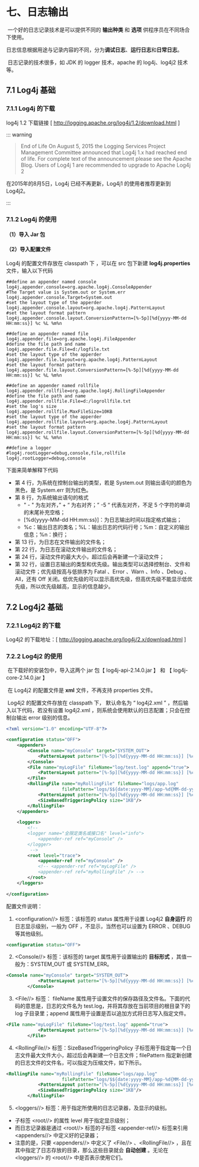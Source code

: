 # 七、日志输出

​	一个好的日志记录技术是可以提供不同的 **输出种类** 和 **选项** 供程序员在不同场合下使用。

​	日志信息根据用途与记录内容的不同，分为**调试日志**、**运行日志**和**日常日志**。

​	日志记录的技术很多，如 JDK 的 logger 技术，apache 的 log4j、log4j2 技术等。

## 7.1 Log4j 基础

### 7.1.1 Log4j 的下载

 log4j 1.2 下载链接 [ http://logging.apache.org/log4j/1.2/download.html ]

::: warning

> End of Life
> On August 5, 2015 the Logging Services Project Management Committee announced that Log4j 1.x had reached end of life. For complete text of the announcement please see the Apache Blog. Users of Log4j 1 are recommended to upgrade to Apache Log4j 2

在2015年的8月5日，Log4j 已经不再更新，Log4j1 的使用者推荐更新到 Log4j2。

:::

### 7.1.2 Log4j 的使用

#### （1）导入 Jar 包

#### （2）导入配置文件

Log4j 的配置文件存放在 classpath 下 ，可以在 src 包下新建 **log4j.properties** 文件，输入以下代码

```properties
##define an appender named console
log4j.appender.console=org.apache.log4j.ConsoleAppender
#The Target value is System.out or System.err
log4j.appender.console.Target=System.out
#set the layout type of the apperder
log4j.appender.console.layout=org.apache.log4j.PatternLayout
#set the layout format pattern
log4j.appender.console.layout.ConversionPattern=[%-5p][%d{yyyy-MM-dd HH:mm:ss}] %c %L %m%n

##define an appender named file
log4j.appender.file=org.apache.log4j.FileAppender
#define the file path and name
log4j.appender.file.File=d:/logfile.txt
#set the layout type of the apperder
log4j.appender.file.layout=org.apache.log4j.PatternLayout
#set the layout format pattern
log4j.appender.file.layout.ConversionPattern=[%-5p][%d{yyyy-MM-dd HH:mm:ss}] %c %L %m%n

##define an appender named rollfile
log4j.appender.rollfile=org.apache.log4j.RollingFileAppender
#define the file path and name
log4j.appender.rollfile.File=d:/logrollfile.txt
#set the log's size
log4j.appender.rollfile.MaxFileSize=10KB
#set the layout type of the apperder
log4j.appender.rollfile.layout=org.apache.log4j.PatternLayout
#set the layout format pattern
log4j.appender.rollfile.layout.ConversionPattern=[%-5p][%d{yyyy-MM-dd HH:mm:ss}] %c %L %m%n

##define a logger
#log4j.rootLogger=debug,console,file,rollfile
log4j.rootLogger=debug,console
```

下面来简单解释下代码

+ 第 4 行，为系统在控制台输出的类型，若是 System.out 则输出语句的颜色为黑色，是 System.err 则为红色。
+ 第 8 行，为系统输出语句的格式
  + " - " 为左对齐，” + “ 为右对齐；” -5 “ 代表左对齐，不足 5 个字符的单词的末尾补充空格；
  + [%d{yyyy-MM-dd HH:mm:ss}]：为日志输出时间以指定格式输出；
  + %c：输出日志的类名；%L：输出日志的代码行号；%m：自定义的输出信息；%n：换行；
+ 第 13 行，为日志在文件输出的文件名；
+ 第 22 行，为日志在滚动文件输出的文件名；
+ 第 24 行，滚动文件的最大大小，超过后会再新建一个滚动文件；
+ 第 32 行，设置日志输出的类型和优先级。输出类型可以选择控制台、文件和滚动文件；优先级按高与低排序为 Fatal 、Error 、Warn 、Info 、Debug 、All，还有 Off 关闭。低优先级的可以显示高优先级，但高优先级不能显示低优先级，所以优先级越高，显示的信息越少。 

## 7.2 Log4j2 基础

### 7.2.1 Log4j2 的下载

Log4j2 的下载地址：[ http://logging.apache.org/log4j/2.x/download.html ]

### 7.2.2 Log4j2 的使用

​	在下载好的安装包中，导入这两个 jar 包【 log4j-api-2.14.0.jar 】 和 【 log4j-core-2.14.0.jar 】

​	在 Log4j2 的配置文件是 **xml** 文件，不再支持 properties 文件。

​	Log4j2 的配置文件存放在 classpath 下， 默认命名为 “ log4j2.xml ” ，然后输入以下代码，若没有设置 log4j2.xml ，则系统会使用默认的日志配置；只会在控制台输出 error 级别的信息。

```xml
<?xml version="1.0" encoding="UTF-8"?>

<configuration status="OFF">
	<appenders>
		<Console name="myConsole" target="SYSTEM_OUT">
			<PatternLayout pattern="[%-5p][%d{yyyy-MM-dd HH:mm:ss}] [%c %L] %m%n" />
		</Console>
		<File name="myLogFile" fileName="log/test.log" append="true">
            <PatternLayout pattern="[%-5p][%d{yyyy-MM-dd HH:mm:ss}] [%c %L] %m%n"/>
        </File>
        <RollingFile name="myRollingFile" fileName="logs/app.log"
                     filePattern="logs/$${date:yyyy-MM}/app-%d{MM-dd-yyyy}-%i.log.gz">
            <PatternLayout pattern="[%-5p][%d{yyyy-MM-dd HH:mm:ss}] [%c %L] %m%n"/>
            <SizeBasedTriggeringPolicy size="1KB"/>
        </RollingFile>
	</appenders>
	
	<loggers>
		<!-- 
		<logger name="全限定类名或接口名" level="info">
			<appender-ref ref="myConsole" />
		</logger>
		 -->
		<root level="trace">
			<appender-ref ref="myConsole" />
			<!-- <appender-ref ref="myLogFile" />
			<appender-ref ref="myRollingFile" /> -->
		</root>
	</loggers>
	
</configuration>
```

配置文件说明：

1. <configuration//> 标签：该标签的 status 属性用于设置 Log4j2 **自身运行** 的日志显示级别，一般为 OFF ，不显示，当然也可以设置为 ERROR 、DEBUG 等其他级别。

```xml
<configuration status="OFF">
```

2. <Console//> 标签：该标签的 target 属性用于设置输出的 **目标形式** ，其值一般为：SYSTEM_OUT 或 SYSTEM_ERR。

```xml
<Console name="myConsole" target="SYSTEM_OUT">
			<PatternLayout pattern="[%-5p][%d{yyyy-MM-dd HH:mm:ss}] [%c %L] %m%n" />
		</Console>
```

3. <File//> 标签： fileName 属性用于设置文件的保存路径及文件名。下面的代码的意思是，日志的文件名为 test.log，并将其存放在当前项目的根目录下的 log 子目录里；append 属性用于设置是否以追加方式将日志写入指定文件。

```xml
<File name="myLogFile" fileName="log/test.log" append="true">
            <PatternLayout pattern="[%-5p][%d{yyyy-MM-dd HH:mm:ss}] [%c %L] %m%n"/>
        </File>
```

4. <RollingFile//> 标签：SizeBasedTriggeringPolicy 子标签用于指定每一个日志文件最大文件大小，超过后会再新建一个日志文件；filePattern 指定新创建的日志文件的文件名，可以指定为压缩文件，如下所示。

```xml
<RollingFile name="myRollingFile" fileName="logs/app.log"
                     filePattern="logs/$${date:yyyy-MM}/app-%d{MM-dd-yyyy}-%i.log.gz">
            <PatternLayout pattern="[%-5p][%d{yyyy-MM-dd HH:mm:ss}] [%c %L] %m%n"/>
            <SizeBasedTriggeringPolicy size="1KB"/>
        </RollingFile>
```

5. <loggers//> 标签：用于指定所使用的日志记录器，及显示的级别。

+ 子标签 <root//> 的属性 level 用于指定显示级别；
+  而日志记录器是通过 <root//> 标签的子标签 <appender-ref//> 标签来引用 <appenders//> 中定义好的记录器；
+  注意的是，只要 <appenders//> 中定义了 <File//> 、<RollingFile//> ，且在其中指定了日志存放的目录，那么这些目录就会 **自动创建** 。无论在 <loggers//> 的 <root//> 中是否表示使用它们。

